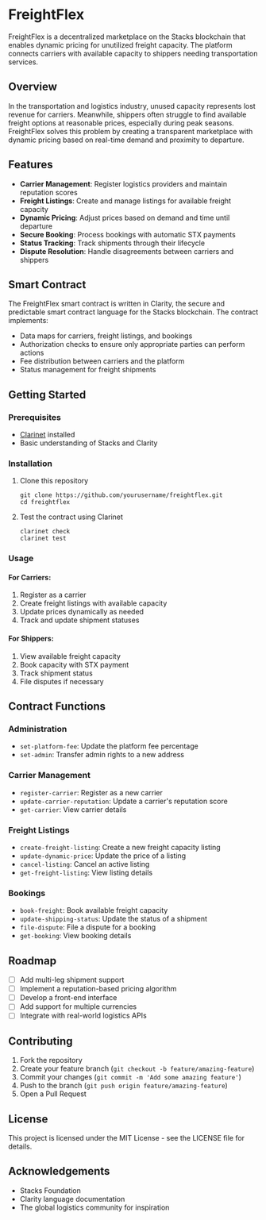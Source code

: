 # FreightFlex

FreightFlex is a decentralized marketplace on the Stacks blockchain that enables dynamic pricing for unutilized freight capacity. The platform connects carriers with available capacity to shippers needing transportation services.

## Overview

In the transportation and logistics industry, unused capacity represents lost revenue for carriers. Meanwhile, shippers often struggle to find available freight options at reasonable prices, especially during peak seasons. FreightFlex solves this problem by creating a transparent marketplace with dynamic pricing based on real-time demand and proximity to departure.

## Features

- **Carrier Management**: Register logistics providers and maintain reputation scores
- **Freight Listings**: Create and manage listings for available freight capacity
- **Dynamic Pricing**: Adjust prices based on demand and time until departure
- **Secure Booking**: Process bookings with automatic STX payments
- **Status Tracking**: Track shipments through their lifecycle
- **Dispute Resolution**: Handle disagreements between carriers and shippers

## Smart Contract

The FreightFlex smart contract is written in Clarity, the secure and predictable smart contract language for the Stacks blockchain. The contract implements:

- Data maps for carriers, freight listings, and bookings
- Authorization checks to ensure only appropriate parties can perform actions
- Fee distribution between carriers and the platform
- Status management for freight shipments

## Getting Started

### Prerequisites

- [Clarinet](https://github.com/hirosystems/clarinet) installed
- Basic understanding of Stacks and Clarity

### Installation

1. Clone this repository
   ```
   git clone https://github.com/yourusername/freightflex.git
   cd freightflex
   ```

2. Test the contract using Clarinet
   ```
   clarinet check
   clarinet test
   ```

### Usage

#### For Carriers:

1. Register as a carrier
2. Create freight listings with available capacity
3. Update prices dynamically as needed
4. Track and update shipment statuses

#### For Shippers:

1. View available freight capacity
2. Book capacity with STX payment
3. Track shipment status
4. File disputes if necessary

## Contract Functions

### Administration
- `set-platform-fee`: Update the platform fee percentage
- `set-admin`: Transfer admin rights to a new address

### Carrier Management
- `register-carrier`: Register as a new carrier
- `update-carrier-reputation`: Update a carrier's reputation score
- `get-carrier`: View carrier details

### Freight Listings
- `create-freight-listing`: Create a new freight capacity listing
- `update-dynamic-price`: Update the price of a listing
- `cancel-listing`: Cancel an active listing
- `get-freight-listing`: View listing details

### Bookings
- `book-freight`: Book available freight capacity
- `update-shipping-status`: Update the status of a shipment
- `file-dispute`: File a dispute for a booking
- `get-booking`: View booking details

## Roadmap

- [ ] Add multi-leg shipment support
- [ ] Implement a reputation-based pricing algorithm
- [ ] Develop a front-end interface
- [ ] Add support for multiple currencies
- [ ] Integrate with real-world logistics APIs

## Contributing

1. Fork the repository
2. Create your feature branch (`git checkout -b feature/amazing-feature`)
3. Commit your changes (`git commit -m 'Add some amazing feature'`)
4. Push to the branch (`git push origin feature/amazing-feature`)
5. Open a Pull Request

## License

This project is licensed under the MIT License - see the LICENSE file for details.

## Acknowledgements

- Stacks Foundation
- Clarity language documentation
- The global logistics community for inspiration
